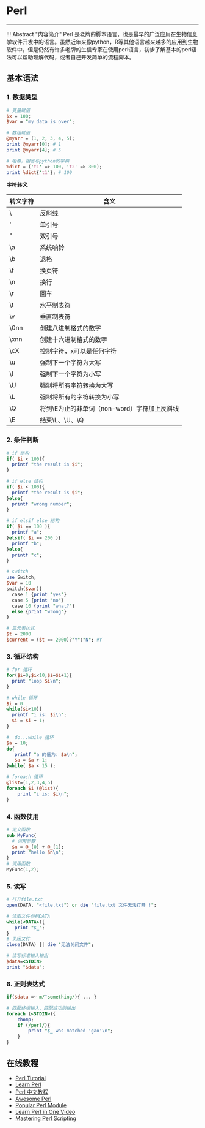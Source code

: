 # Perl



---

!!! Abstract "内容简介"
    Perl 是老牌的脚本语言，也是最早的广泛应用在生物信息学软件开发中的语言。虽然近年来像python，R等其他语言越来越多的应用到生物软件中，但是仍然有许多老牌的生信专家在使用perl语言，初步了解基本的perl语法可以帮助理解代码，或者自己开发简单的流程脚本。

## 基本语法

### 1. 数据类型

```Perl
# 变量赋值
$x = 100;
$var = "my data is over";

# 数组赋值
@myarr = (1, 2, 3, 4, 5);
print @myarr[0]; # 1
print @myarr[4]; # 5

# 哈希，相当与python的字典
%dict = ('t1' => 100, 't2' => 300);
print %dict{'t1'}; # 100
```

**字符转义**

| 转义字符 | 含义 |
| -------- | ---- |
| \\ | 反斜线 |
| \' | 单引号 |
| \" | 双引号 |
| \a | 系统响铃 |
| \b | 退格 |
| \f | 换页符 |
| \n | 换行 |
| \r | 回车 |
| \t | 水平制表符 |
| \v | 垂直制表符 |
| \0nn | 创建八进制格式的数字 |
| \xnn | 创建十六进制格式的数字 |
| \cX | 控制字符，x可以是任何字符 |
| \u | 强制下一个字符为大写 |
| \l | 强制下一个字符为小写 |
|\U | 强制将所有字符转换为大写 |
|\L | 强制将所有的字符转换为小写 |
|\Q | 将到\E为止的非单词（non-word）字符加上反斜线 |
|\E | 结束\L、\U、\Q |

### 2. 条件判断

```Perl
# if 结构
if( $i < 100){
  printf "the result is $i";
}

# if else 结构
if( $i < 100){
  printf "the result is $i";
}else{
  printf "wrong number";
}

# if elsif else 结构
if( $i == 100 ){
  printf "a";
}elsif( $i == 200 ){
  printf "b";
}else{
  printf "c";
}

# switch
use Switch;
$var = 10
switch($var){
  case 1 {print "yes"}
  case 5 {print "no"}
  case 10 {print "what?"}
  else {print "wrong"}
}

# 三元表达式
$t = 2000
$current = ($t == 2000)?"Y":"N"; #Y
```

### 3. 循环结构

```Perl
# for 循环
for($i=0;$i<10;$i=$i+1){
  print "loop $i\n";
}

# while 循环
$i = 0
while($i<10){
  printf "i is: $i\n";
  $i = $i + 1;
}

#  do...while 循环
$a = 10;
do{
   printf "a 的值为: $a\n";
   $a = $a + 1;
}while( $a < 15 );

# foreach 循环
@list=(1,2,3,4,5)
foreach $i (@list){
    print "i is: $i\n";
}
```

### 4. 函数使用

```Perl
# 定义函数
sub MyFunc{
  # 调用参数
  $n = @_[0] + @_[1];
  print "hello $n\n";
}
# 调用函数
MyFunc(1,2);
```

### 5. 读写

```Perl
# 打开file.txt
open(DATA, "<file.txt") or die "file.txt 文件无法打开 !";

# 读取文件句柄DATA
while(<DATA>){
   print "$_";
}
# 关闭文件
close(DATA) || die "无法关闭文件";

# 读写标准输入输出
$data=<STDIN>
print "$data";
```

### 6. 正则表达式

```Perl
if($data =~ m/^something/){ ... }

# 匹配终端输入，匹配成功则输出
foreach (<STDIN>){
    chomp;
    if (/perl/){
        print "$_ was matched 'gao'\n";
    }
}
```

## 在线教程

* [Perl Tutorial](http://www.perltutorial.org/)
* [Learn Perl](https://www.learn-perl.org/)
* [Perl 中文教程](https://cn.perlmaven.com/perl-tutorial)
* [Awesome Perl](https://github.com/hachiojipm/awesome-perl)
* [Popular Perl Module](https://github.com/kaxap/arl/blob/master/README-Perl.md)
* [Learn Perl in One Video](https://www.youtube.com/watch?v=WEghIXs8F6c)
* [Mastering Perl Scripting](https://www.youtube.com/watch?v=IoLVCEr207w)
